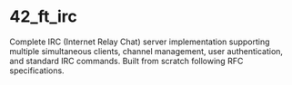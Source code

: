 # 42_ft_irc
Complete IRC (Internet Relay Chat) server implementation supporting multiple simultaneous clients, channel management, user authentication, and standard IRC commands. Built from scratch following RFC specifications.
